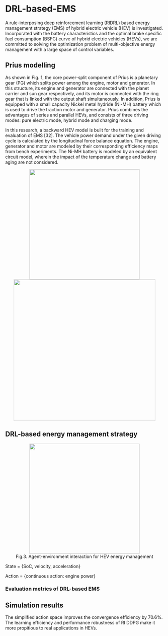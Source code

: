 # DRL-based-EMS

A rule-interposing deep reinforcement learning (RIDRL) based energy management strategy (EMS) of hybrid electric vehicle (HEV) is investigated. Incorporated with the battery characteristics and the optimal brake specific fuel consumption (BSFC) curve of hybrid electric vehicles (HEVs), we are committed to solving the optimization problem of multi-objective energy management with a large space of control variables.
 
 ## Prius modelling
As shown in Fig. 1, the core power-split component of Prius is a planetary gear (PG) which splits power among the engine, motor and generator. In this structure, its engine and generator are connected with the planet carrier and sun gear respectively, and its motor is connected with the ring gear that is linked with the output shaft simultaneously. In addition, Prius is equipped with a small capacity Nickel metal hydride (Ni-MH) battery which is used to drive the traction motor and generator. Prius combines the advantages of series and parallel HEVs, and consists of three driving modes: pure electric mode, hybrid mode and charging mode.
 
In this research, a backward HEV model is built for the training and evaluation of EMS [32]. The vehicle power demand under the given driving cycle is calculated by the longitudinal force balance equation. The engine, generator and motor are modeled by their corresponding efficiency maps from bench experiments. The Ni-MH battery is modeled by an equivalent circuit model, wherein the impact of the temperature change and battery aging are not considered. 

 <div align="center"><img width="350" src="https://github.com/lryz0612/Image/blob/master/Prius.jpg"/><img width="450" src="https://github.com/lryz0612/Image/blob/master/engine%20map%20%26%20battery.jpg"/></div>
 
 ## DRL-based energy management strategy

<div align="center"><img height="350" src="https://github.com/lryz0612/Image/blob/master/DRL.jpg"/></div>
<center>Fig.3. Agent-environment interaction for HEV energy management</center>


State = {SoC, velocity, acceleration}

Action = {continuous action: engine power}

### Evaluation metrics of DRL-based EMS
 
 ## Simulation results
 The simplified action space improves the convergence efficiency by 70.6%. The learning efficiency and performance robustness of RI DDPG make it more propitious to real applications in HEVs.
 
 

